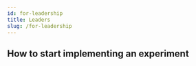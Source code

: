 ```yaml
---
id: for-leadership
title: Leaders
slug: /for-leadership
---
```


## How to start implementing an experiment
